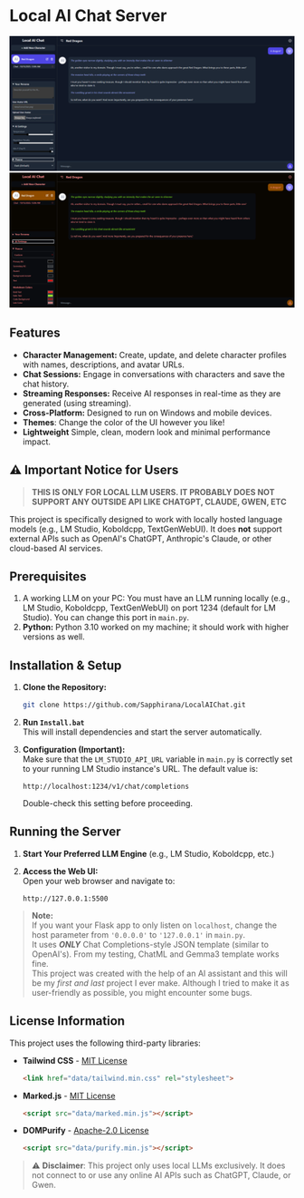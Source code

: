 
# Local AI Chat Server

![example1](/data/examples/ui1.png)
![example1](/data/examples/caecea.png)

## Features

- **Character Management:** Create, update, and delete character profiles with names, descriptions, and avatar URLs.
- **Chat Sessions:** Engage in conversations with characters and save the chat history.
- **Streaming Responses:** Receive AI responses in real-time as they are generated (using streaming).
- **Cross-Platform:** Designed to run on Windows and mobile devices.
- **Themes**: Change the color of the UI however you like!
- **Lightweight** Simple, clean, modern look and minimal performance impact.

## ⚠️ Important Notice for Users

> **THIS IS ONLY FOR LOCAL LLM USERS. IT PROBABLY DOES NOT SUPPORT ANY OUTSIDE API LIKE CHATGPT, CLAUDE, GWEN, ETC**

This project is specifically designed to work with locally hosted language models (e.g., LM Studio, Koboldcpp, TextGenWebUI). It does **not** support external APIs such as OpenAI's ChatGPT, Anthropic's Claude, or other cloud-based AI services.

## Prerequisites

1. A working LLM on your PC: You must have an LLM running locally (e.g., LM Studio, Koboldcpp, TextGenWebUI) on port 1234 (default for LM Studio). You can change this port in `main.py`.
2. **Python:** Python 3.10 worked on my machine; it should work with higher versions as well.

## Installation & Setup

1. **Clone the Repository:**
   ```bash
   git clone https://github.com/Sapphirana/LocalAIChat.git
   ```

2. **Run `Install.bat`**  
   This will install dependencies and start the server automatically.

3. **Configuration (Important):**  
   Make sure that the `LM_STUDIO_API_URL` variable in `main.py` is correctly set to your running LM Studio instance's URL. The default value is:
   ```
   http://localhost:1234/v1/chat/completions
   ```
   Double-check this setting before proceeding.

## Running the Server

1. **Start Your Preferred LLM Engine** (e.g., LM Studio, Koboldcpp, etc.)

2. **Access the Web UI:**  
   Open your web browser and navigate to:  
   ```
   http://127.0.0.1:5500
   ```

> **Note:**  
> If you want your Flask app to only listen on `localhost`, change the host parameter from `'0.0.0.0'` to `'127.0.0.1'` in `main.py`.  
> It uses ***ONLY*** Chat Completions-style JSON template (similar to OpenAI's). From my testing, ChatML and Gemma3 template works fine.  
> This project was created with the help of an AI assistant and this will be my *first and last* project I ever make. Although I tried to make it as user-friendly as possible, you might encounter some bugs.

## License Information

This project uses the following third-party libraries:

- **Tailwind CSS** - [MIT License](https://github.com/tailwindlabs/tailwindcss/blob/master/LICENSE)
  ```html
  <link href="data/tailwind.min.css" rel="stylesheet">
  ```

- **Marked.js** - [MIT License](https://github.com/markedjs/marked/blob/master/LICENSE.md)
  ```html
  <script src="data/marked.min.js"></script>
  ```

- **DOMPurify** - [Apache-2.0 License](https://github.com/cure53/DOMPurify/blob/HEAD/LICENSE.txt)
  ```html
  <script src="data/purify.min.js"></script>
  ```

> ⚠️ **Disclaimer**: This project only uses local LLMs exclusively. It does not connect to or use any online AI APIs such as ChatGPT, Claude, or Gwen.
